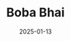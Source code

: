 ---  
layout: startup_page  
title: "Boba Bhai"  
id: "bobabhai.com"  
permalink: "/bobabhaibobabhai.com01132025/"  
website: "https://www.bobabhai.com"  
funding_round: "Series A"  
funding_amount: "₹30Cr"  
investors: "8i Ventures, Titan Capital Winners Fund, Global Growth Capital, DEVC"  
about: "Boba Bhai is a boba tea and Korean fusion food brand offering a unique blend of flavors and experiences. The company focuses on innovative menu offerings and expanding its presence across India, catering to the evolving tastes of the next generation of Indian consumers. They are also introducing a Korean-inspired ice-cream range."  
markets: "Food and Beverage, QSR, Restaurants, Bubble Tea, FMCG Brands, Food Delivery, Snack Food"  
hq: "Bengaluru, Karnataka, India"  
founded_year: "2023"  
linkedin: "https://www.linkedin.com/company/boba-bhaii"  
twitter: "https://twitter.com/boba_bhai"  
instagram: ""  
facebook: "https://www.facebook.com/bobabhaii"  
crunchbase: "https://www.crunchbase.com/organization/boba-bhai"  
pitchbook: "https://pitchbook.com/profiles/company/594167-59"  

date_display: "13-Jan-2025"  
date: "2025-01-13"

# SEO Optimization  
meta_title: "Boba Bhai - Series A Funding (₹30Cr)"  
meta_description: "Boba Bhai, Boba Bhai is a boba tea and Korean fusion food brand offering a unique blend of flavors and experiences. The company focuses on innovative menu offeri..."  
meta_keywords: "Boba Bhai, Food and Beverage, QSR, Restaurants, Bubble Tea, FMCG Brands, Food Delivery, Snack Food, Series A funding"  
canonical_url: "https://startup.projectstartups.com/bobabhaibobabhai.com01132025/"  
---